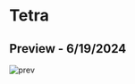 # Tetra

## Preview - 6/19/2024
![prev](https://github.com/Marco-Puig/Tetra/assets/90495366/c5bed5c7-4299-46f9-827a-3b8103e5f26f)
